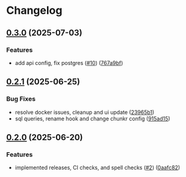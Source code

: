 # Changelog

## [0.3.0](https://github.com/lumina-ai-inc/chunkr-chat-app/compare/chunkr-chat-app-api-v0.2.1...chunkr-chat-app-api-v0.3.0) (2025-07-03)


### Features

* add api config, fix postgres ([#10](https://github.com/lumina-ai-inc/chunkr-chat-app/issues/10)) ([767a9bf](https://github.com/lumina-ai-inc/chunkr-chat-app/commit/767a9bf8f5a4475ee35b4ef29a15a4dafc6e9b57))

## [0.2.1](https://github.com/lumina-ai-inc/chunkr-chat-app/compare/chunkr-chat-app-api-v0.2.0...chunkr-chat-app-api-v0.2.1) (2025-06-25)


### Bug Fixes

* resolve docker issues, cleanup and ui update ([23965b1](https://github.com/lumina-ai-inc/chunkr-chat-app/commit/23965b1f0bb231faed96763b5bee49fee6fca3a9))
* sql queries, rename hook and change chunkr config ([915ad15](https://github.com/lumina-ai-inc/chunkr-chat-app/commit/915ad15a9109be77d36980699e2549d2f6b20d8d))

## [0.2.0](https://github.com/lumina-ai-inc/chunkr-chat-app/compare/chunkr-chat-app-api-v0.1.0...chunkr-chat-app-api-v0.2.0) (2025-06-20)


### Features

* implemented releases, CI checks, and spell checks ([#2](https://github.com/lumina-ai-inc/chunkr-chat-app/issues/2)) ([0aafc82](https://github.com/lumina-ai-inc/chunkr-chat-app/commit/0aafc82fec60a9948dcd6f4905978317cee2aff6))
